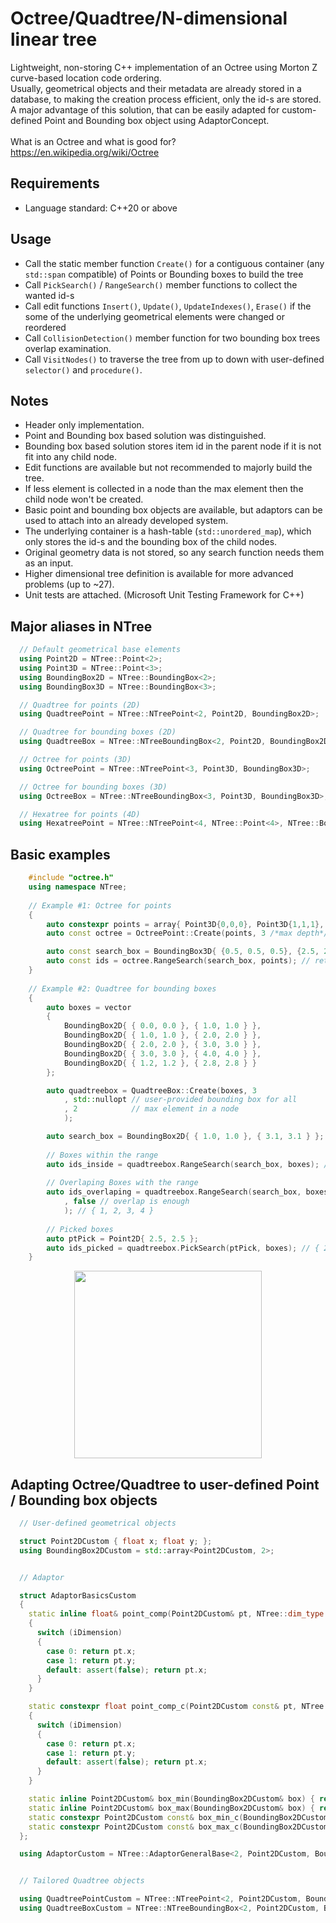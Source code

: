 # Octree/Quadtree/N-dimensional linear tree
Lightweight, non-storing C++ implementation of an Octree using Morton Z curve-based location code ordering.<br>
Usually, geometrical objects and their metadata are already stored in a database, to making the creation process efficient, only the id-s are stored. <br>
A major advantage of this solution, that can be easily adapted for custom-defined Point and Bounding box object using AdaptorConcept.<br>
<br>
What is an Octree and what is good for? https://en.wikipedia.org/wiki/Octree

## Requirements
* Language standard: C++20 or above

## Usage
* Call the static member function `Create()` for a contiguous container (any `std::span` compatible) of Points or Bounding boxes to build the tree
* Call `PickSearch()` / `RangeSearch()` member functions to collect the wanted id-s
* Call edit functions `Insert()`, `Update()`, `UpdateIndexes()`, `Erase()` if the some of the underlying geometrical elements were changed or reordered
* Call `CollisionDetection()` member function for two bounding box trees overlap examination.
* Call `VisitNodes()` to traverse the tree from up to down with user-defined `selector()` and `procedure()`.

## Notes
* Header only implementation.
* Point and Bounding box based solution was distinguished.
* Bounding box based solution stores item id in the parent node if it is not fit into any child node.
* Edit functions are available but not recommended to majorly build the tree.
* If less element is collected in a node than the max element then the child node won't be created.
* Basic point and bounding box objects are available, but adaptors can be used to attach into an already developed system.
* The underlying container is a hash-table (`std::unordered_map`), which only stores the id-s and the bounding box of the child nodes.
* Original geometry data is not stored, so any search function needs them as an input.
* Higher dimensional tree definition is available for more advanced problems (up to ~27).
* Unit tests are attached. (Microsoft Unit Testing Framework for C++)

## Major aliases in NTree
```C++
  // Default geometrical base elements
  using Point2D = NTree::Point<2>;
  using Point3D = NTree::Point<3>;
  using BoundingBox2D = NTree::BoundingBox<2>;
  using BoundingBox3D = NTree::BoundingBox<3>;

  // Quadtree for points (2D)
  using QuadtreePoint = NTree::NTreePoint<2, Point2D, BoundingBox2D>;

  // Quadtree for bounding boxes (2D)
  using QuadtreeBox = NTree::NTreeBoundingBox<2, Point2D, BoundingBox2D>;

  // Octree for points (3D)
  using OctreePoint = NTree::NTreePoint<3, Point3D, BoundingBox3D>;

  // Octree for bounding boxes (3D)
  using OctreeBox = NTree::NTreeBoundingBox<3, Point3D, BoundingBox3D>;

  // Hexatree for points (4D)
  using HexatreePoint = NTree::NTreePoint<4, NTree::Point<4>, NTree::BoundingBox<4>>;
```


## Basic examples
```C++
    #include "octree.h"
    using namespace NTree;
    
    // Example #1: Octree for points
    {
        auto constexpr points = array{ Point3D{0,0,0}, Point3D{1,1,1}, Point3D{2,2,2} };
        auto const octree = OctreePoint::Create(points, 3 /*max depth*/);

        auto const search_box = BoundingBox3D{ {0.5, 0.5, 0.5}, {2.5, 2.5, 2.5}}
        auto const ids = octree.RangeSearch(search_box, points); // returns { 1, 2 }
    }
    
    // Example #2: Quadtree for bounding boxes
    {
        auto boxes = vector
        {
            BoundingBox2D{ { 0.0, 0.0 }, { 1.0, 1.0 } },
            BoundingBox2D{ { 1.0, 1.0 }, { 2.0, 2.0 } },
            BoundingBox2D{ { 2.0, 2.0 }, { 3.0, 3.0 } },
            BoundingBox2D{ { 3.0, 3.0 }, { 4.0, 4.0 } },
            BoundingBox2D{ { 1.2, 1.2 }, { 2.8, 2.8 } }
        };

        auto quadtreebox = QuadtreeBox::Create(boxes, 3
            , std::nullopt // user-provided bounding box for all
            , 2            // max element in a node 
            );

        auto search_box = BoundingBox2D{ { 1.0, 1.0 }, { 3.1, 3.1 } };
        
        // Boxes within the range
        auto ids_inside = quadtreebox.RangeSearch(search_box, boxes); // { 1, 2, 4 }
        
        // Overlaping Boxes with the range
        auto ids_overlaping = quadtreebox.RangeSearch(search_box, boxes
            , false // overlap is enough
            ); // { 1, 2, 3, 4 }
        
        // Picked boxes
        auto ptPick = Point2D{ 2.5, 2.5 };
        auto ids_picked = quadtreebox.PickSearch(ptPick, boxes); // { 2, 4 }
    }
```
<div align="center" width="100%"><img src="https://github.com/attcs/Octree/blob/master/quadtree_example.PNG " align="center" height="300"></div>


## Adapting Octree/Quadtree to user-defined Point / Bounding box objects
```C++
  // User-defined geometrical objects

  struct Point2DCustom { float x; float y; };
  using BoundingBox2DCustom = std::array<Point2DCustom, 2>;


  // Adaptor

  struct AdaptorBasicsCustom
  {
    static inline float& point_comp(Point2DCustom& pt, NTree::dim_type iDimension)
    {
      switch (iDimension)
      {
        case 0: return pt.x;
        case 1: return pt.y;
        default: assert(false); return pt.x;
      }
    }

    static constexpr float point_comp_c(Point2DCustom const& pt, NTree::dim_type iDimension)
    {
      switch (iDimension)
      {
        case 0: return pt.x;
        case 1: return pt.y;
        default: assert(false); return pt.x;
      }
    }

    static inline Point2DCustom& box_min(BoundingBox2DCustom& box) { return box[0]; }
    static inline Point2DCustom& box_max(BoundingBox2DCustom& box) { return box[1]; }
    static constexpr Point2DCustom const& box_min_c(BoundingBox2DCustom const& box) { return box[0]; }
    static constexpr Point2DCustom const& box_max_c(BoundingBox2DCustom const& box) { return box[1]; }
  };

  using AdaptorCustom = NTree::AdaptorGeneralBase<2, Point2DCustom, BoundingBox2DCustom, AdaptorBasicsCustom, float>;


  // Tailored Quadtree objects

  using QuadtreePointCustom = NTree::NTreePoint<2, Point2DCustom, BoundingBox2DCustom, AdaptorCustom, float>;
  using QuadtreeBoxCustom = NTree::NTreeBoundingBox<2, Point2DCustom, BoundingBox2DCustom, AdaptorCustom, float>;
```
